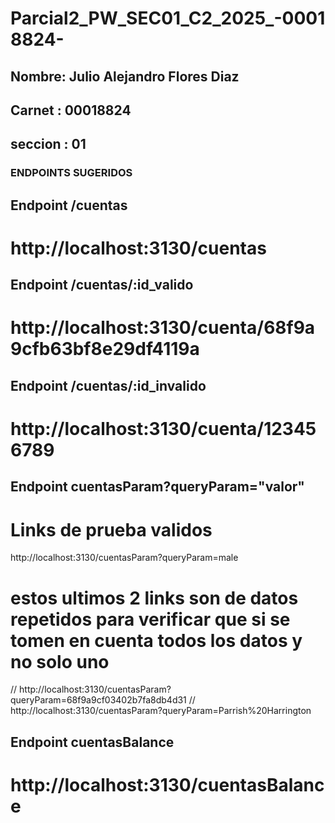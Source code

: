# Parcial2_PW_SEC01_C2_2025_-00018824-

## Nombre: Julio Alejandro Flores Diaz
## Carnet : 00018824
## seccion : 01

### ENDPOINTS SUGERIDOS

## Endpoint /cuentas
# http://localhost:3130/cuentas

## Endpoint /cuentas/:id_valido
# http://localhost:3130/cuenta/68f9a9cfb63bf8e29df4119a

## Endpoint /cuentas/:id_invalido
# http://localhost:3130/cuenta/123456789

## Endpoint cuentasParam?queryParam="valor"
# Links de prueba validos
http://localhost:3130/cuentasParam?queryParam=male
# estos ultimos 2 links son de datos repetidos para verificar que si se tomen en cuenta todos los datos y no solo uno
// http://localhost:3130/cuentasParam?queryParam=68f9a9cf03402b7fa8db4d31
// http://localhost:3130/cuentasParam?queryParam=Parrish%20Harrington

## Endpoint cuentasBalance
# http://localhost:3130/cuentasBalance
